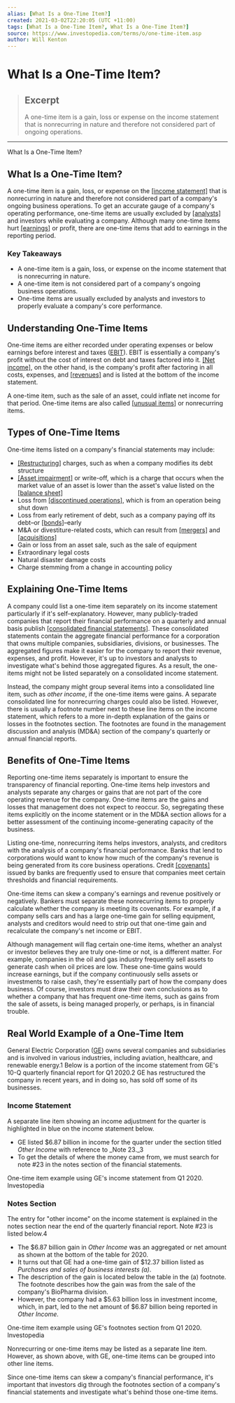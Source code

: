 ```yaml
---
alias: [What Is a One-Time Item?]
created: 2021-03-02T22:20:05 (UTC +11:00)
tags: [What Is a One-Time Item?, What Is a One-Time Item?]
source: https://www.investopedia.com/terms/o/one-time-item.asp
author: Will Kenton
---
```


# What Is a One-Time Item?

> ## Excerpt
> A one-time item is a gain, loss or expense on the income statement that is nonrecurring in nature and therefore not considered part of ongoing operations.

---

What Is a One-Time Item?
## What Is a One-Time Item?

A one-time item is a gain, loss, or expense on the [[income statement]](https://www.investopedia.com/terms/i/incomestatement.asp) that is nonrecurring in nature and therefore not considered part of a company's ongoing business operations. To get an accurate gauge of a company's operating performance, one-time items are usually excluded by [[analysts]](https://www.investopedia.com/terms/a/analyst.asp) and investors while evaluating a company. Although many one-time items hurt [[earnings]](https://www.investopedia.com/terms/o/operatingearnings.asp) or profit, there are one-time items that add to earnings in the reporting period.

### Key Takeaways

-   A one-time item is a gain, loss, or expense on the income statement that is nonrecurring in nature.
-   A one-time item is not considered part of a company's ongoing business operations.
-   One-time items are usually excluded by analysts and investors to properly evaluate a company's core performance.

## Understanding One-Time Items

One-time items are either recorded under operating expenses or below earnings before interest and taxes ([EBIT](https://www.investopedia.com/terms/e/ebit.asp)). EBIT is essentially a company's profit without the cost of interest on debt and taxes factored into it. [[Net income]](https://www.investopedia.com/terms/n/netincome.asp), on the other hand, is the company's profit after factoring in all costs, expenses, and [[revenues]](https://www.investopedia.com/terms/r/revenue.asp) and is listed at the bottom of the income statement.

A one-time item, such as the sale of an asset, could inflate net income for that period. One-time items are also called [[unusual items]](https://www.investopedia.com/terms/u/unusual-item.asp) or nonrecurring items.

## Types of One-Time Items

One-time items listed on a company's financial statements may include:

-   [[Restructuring]](https://www.investopedia.com/terms/r/restructuring.asp) charges, such as when a company modifies its debt structure
-   [[Asset impairment]](https://www.investopedia.com/terms/i/impairedasset.asp) or write-off, which is a charge that occurs when the market value of an asset is lower than the asset's value listed on the [[balance sheet]](https://www.investopedia.com/terms/b/balancesheet.asp)
-   Loss from [[discontinued operations]](https://www.investopedia.com/terms/d/discontinued-operations.asp), which is from an operation being shut down
-   Loss from early retirement of debt, such as a company paying off its debt–or [[bonds]](https://www.investopedia.com/terms/b/bond.asp)–early
-   M&A or divestiture-related costs, which can result from [[mergers]](https://www.investopedia.com/terms/m/merger.asp) and [[acquisitions]](https://www.investopedia.com/terms/a/acquisition.asp)
-   Gain or loss from an asset sale, such as the sale of equipment
-   Extraordinary legal costs
-   Natural disaster damage costs
-   Charge stemming from a change in accounting policy

## Explaining One-Time Items

A company could list a one-time item separately on its income statement particularly if it's self-explanatory. However, many publicly-traded companies that report their financial performance on a quarterly and annual basis publish [[consolidated financial statements]](https://www.investopedia.com/terms/c/consolidatedfinancialstatement.asp). These consolidated statements contain the aggregate financial performance for a corporation that owns multiple companies, subsidiaries, divisions, or businesses. The aggregated figures make it easier for the company to report their revenue, expenses, and profit. However, it's up to investors and analysts to investigate what's behind those aggregated figures. As a result, the one-items might not be listed separately on a consolidated income statement.

Instead, the company might group several items into a consolidated line item, such as _other income_, if the one-time items were gains. A separate consolidated line for nonrecurring charges could also be listed. However, there is usually a footnote number next to these line items on the income statement, which refers to a more in-depth explanation of the gains or losses in the footnotes section. The footnotes are found in the management discussion and analysis (MD&A) section of the company's quarterly or annual financial reports.

## Benefits of One-Time Items

Reporting one-time items separately is important to ensure the transparency of financial reporting. One-time items help investors and analysts separate any charges or gains that are not part of the core operating revenue for the company. One-time items are the gains and losses that management does not expect to reoccur. So, segregating these items explicitly on the income statement or in the MD&A section allows for a better assessment of the continuing income-generating capacity of the business.

Listing one-time, nonrecurring items helps investors, analysts, and creditors with the analysis of a company's financial performance. Banks that lend to corporations would want to know how much of the company's revenue is being generated from its core business operations. Credit [[covenants]](https://www.investopedia.com/terms/c/covenant.asp) issued by banks are frequently used to ensure that companies meet certain thresholds and financial requirements.

One-time items can skew a company's earnings and revenue positively or negatively. Bankers must separate these nonrecurring items to properly calculate whether the company is meeting its covenants. For example, if a company sells cars and has a large one-time gain for selling equipment, analysts and creditors would need to strip out that one-time gain and recalculate the company's net income or EBIT.

Although management will flag certain one-time items, whether an analyst or investor believes they are truly one-time or not, is a different matter. For example, companies in the oil and gas industry frequently sell assets to generate cash when oil prices are low. These one-time gains would increase earnings, but if the company continuously sells assets or investments to raise cash, they're essentially part of how the company does business. Of course, investors must draw their own conclusions as to whether a company that has frequent one-time items, such as gains from the sale of assets, is being managed properly, or perhaps, is in financial trouble.

## Real World Example of a One-Time Item

General Electric Corporation ([GE](https://www.investopedia.com/markets/quote?tvwidgetsymbol=ge)) owns several companies and subsidiaries and is involved in various industries, including aviation, healthcare, and renewable energy.1 Below is a portion of the income statement from GE's 10-Q quarterly financial report for Q1 2020.2 GE has restructured the company in recent years, and in doing so, has sold off some of its businesses.

### Income Statement

A separate line item showing an income adjustment for the quarter is highlighted in blue on the income statement below.

-   GE listed $6.87 billion in income for the quarter under the section titled _Other Income_ with reference to _Note 23._3
-   To get the details of where the money came from, we must search for note #23 in the notes section of the financial statements.

One-time item example using GE's income statement from Q1 2020. Investopedia 

### Notes Section

The entry for "other income" on the income statement is explained in the notes section near the end of the quarterly financial report. Note #23 is listed below.4

-   The $6.87 billion gain in _Other Income_ was an aggregated or net amount as shown at the bottom of the table for 2020.
-   It turns out that GE had a one-time gain of $12.37 billion listed as _Purchases and sales of business interests (a)_.
-   The description of the gain is located below the table in the (a) footnote. The footnote describes how the gain was from the sale of the company's BioPharma division.
-   However, the company had a $5.63 billion loss in investment income, which, in part, led to the net amount of $6.87 billion being reported in _Other Income._

One-time item example using GE's footnotes section from Q1 2020. Investopedia 

Nonrecurring or one-time items may be listed as a separate line item. However, as shown above, with GE, one-time items can be grouped into other line items.

Since one-time items can skew a company's financial performance, it's important that investors dig through the footnotes section of a company's financial statements and investigate what's behind those one-time items.
